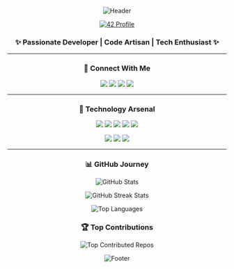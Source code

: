 <div align="center">
  
![Header](https://capsule-render.vercel.app/api?type=waving&color=gradient&height=200&section=header&text=Soufiane%20Essarhir&fontSize=50&animation=fadeIn&fontAlign=center)

[![42 Profile](https://badge.mediaplus.ma/binary/sessarhi)](https://github.com/oakoudad/badge42)

### ✨ Passionate Developer | Code Artisan | Tech Enthusiast ✨

-------------------

### 🌟 Connect With Me

<p align="center">
  <a href="https://facebook.com/100078894685087"><img src="https://img.shields.io/badge/Facebook-%231877F2.svg?style=for-the-badge&logo=Facebook&logoColor=white"/></a>
  <a href="https://instagram.com/sfynlsgyr3"><img src="https://img.shields.io/badge/Instagram-%23E4405F.svg?style=for-the-badge&logo=Instagram&logoColor=white"/></a>
  <a href="https://linkedin.com/in/soufiane-essarhir"><img src="https://img.shields.io/badge/LinkedIn-%230077B5.svg?style=for-the-badge&logo=linkedin&logoColor=white"/></a>
  <a href="https://x.com/SoufianeEssarh1"><img src="https://img.shields.io/badge/X-black.svg?style=for-the-badge&logo=X&logoColor=white"/></a>
</p>

-------------------

### 🚀 Technology Arsenal

<p align="center">
  <img src="https://img.shields.io/badge/c-%2300599C.svg?style=for-the-badge&logo=c&logoColor=white"/>
  <img src="https://img.shields.io/badge/c++-%2300599C.svg?style=for-the-badge&logo=c%2B%2B&logoColor=white"/>
  <img src="https://img.shields.io/badge/html5-%23E34F26.svg?style=for-the-badge&logo=html5&logoColor=white"/>
  <img src="https://img.shields.io/badge/java-%23ED8B00.svg?style=for-the-badge&logo=openjdk&logoColor=white"/>
  <img src="https://img.shields.io/badge/shell_script-%23121011.svg?style=for-the-badge&logo=gnu-bash&logoColor=white"/>
</p>

<p align="center">
  <img src="https://img.shields.io/badge/nginx-%23009639.svg?style=for-the-badge&logo=nginx&logoColor=white"/>
  <img src="https://img.shields.io/badge/MariaDB-003545?style=for-the-badge&logo=mariadb&logoColor=white"/>
  <img src="https://img.shields.io/badge/mysql-4479A1.svg?style=for-the-badge&logo=mysql&logoColor=white"/>
</p>

-------------------

### 📊 GitHub Journey

<p align="center">
  <img src="https://github-readme-stats.vercel.app/api?username=soufianeessarhir&theme=radical&hide_border=true&include_all_commits=true&count_private=true" alt="GitHub Stats" />
</p>

<p align="center">
  <img src="https://github-readme-streak-stats.herokuapp.com/?user=soufianeessarhir&theme=radical&hide_border=true" alt="GitHub Streak Stats" />
</p>

<p align="center">
  <img src="https://github-readme-stats.vercel.app/api/top-langs/?username=soufianeessarhir&theme=radical&hide_border=true&include_all_commits=true&count_private=true&layout=compact" alt="Top Languages" />
</p>

### 🏆 Top Contributions

<p align="center">
  <img src="https://github-contributor-stats.vercel.app/api?username=soufianeessarhir&limit=5&theme=radical&combine_all_yearly_contributions=true" alt="Top Contributed Repos" />
</p>

![Footer](https://capsule-render.vercel.app/api?type=waving&color=gradient&height=100&section=footer)

</div>
